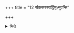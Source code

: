 +++
title = "12 संवत्सरस्यर्द्धिमृध्नुवन्ति"

+++

<details><summary>थिते</summary>

संवत्सरस्यर्द्धिमृध्नुवन्ति १२
</details>
